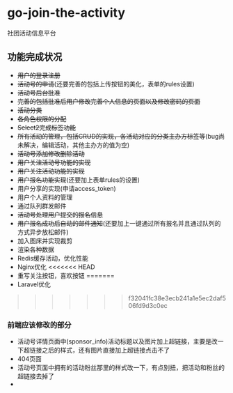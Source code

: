 # go-join-the-activity
社团活动信息平台

## 功能完成状况

- ~~用户的登录注册~~
- ~~活动号的申请~~(还要完善的包括上传按钮的美化，表单的rules设置)
- ~~活动号后台批准~~
- ~~完善的包括批准后用户修改完善个人信息的页面以及修改密码的页面~~
- ~~活动分类~~
- ~~各角色权限的分配~~
- ~~Select2完成标签功能~~
- ~~所有活动的管理，包括CRUD的实现，各活动对应的分类主办方标签等~~(bug尚未解决，编辑活动，其他主办方的值为空)
- ~~活动号添加修改删除活动~~
- ~~用户关注活动号功能的实现~~
- ~~用户关注活动功能的实现~~
- ~~用户报名功能实现~~(还要加上表单rules的设置)
- 用户分享的实现(申请access_token)
- 用户个人资料的管理
- 通过队列群发邮件
- ~~活动号处理用户提交的报名信息~~
- ~~用户报名成功后自动的邮件通知~~(还要加上一键通过所有报名并且通过队列的方式异步放松邮件)
- 加入图床并实现裁剪
- 渲染各种数据
- Redis缓存活动，优化性能
- Nginx优化
<<<<<<< HEAD
- 重写关注按钮，喜欢按钮
=======
- Laravel优化
>>>>>>> f32041fc38e3ecb241a1e5ec2daf506fd9d3c0ec

### 前端应该修改的部分

- 活动号详情页面中(sponsor_info)活动标题以及图片加上超链接，主要是改一下超链接之后的样式，还有图片直接加上超链接点击不了
- 404页面
- 活动号页面中拥有的活动粉丝那里的样式改一下，有点别扭，把活动和粉丝的超链接去掉了
- 
